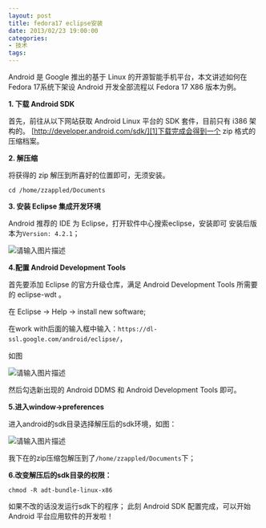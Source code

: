 ```yaml
---
layout: post
title: fedora17 eclipse安装
date: 2013/02/23 19:00:00
categories: 
- 技术
tags: 
---
```


Android 是 Google 推出的基于 Linux 的开源智能手机平台，本文讲述如何在 Fedora 17系统下架设 Android 开发全部流程以 Fedora 17 X86 版本为例。 

**1. 下载 Android SDK**

首先，前往从以下网站获取 Android Linux 平台的 SDK 套件，目前只有 i386 架构的。 [http://developer.android.com/sdk/][1]下载完成会得到一个 zip 格式的压缩档案。 

**2. 解压缩**

将获得的 zip 解压到所喜好的位置即可，无须安装。 

```
cd /home/zzappled/Documents
```

**3. 安装 Eclipse 集成开发环境**

Android 推荐的 IDE 为 Eclipse，打开软件中心搜索eclipse，安装即可 安装后版本为`Version: 4.2.1`； 

![请输入图片描述][2]

**4.配置 Android Development Tools**

首先要添加 Eclipse 的官方升级仓库，满足 Android Development Tools 所需要的 eclipse-wdt 。 

在 Eclipse -> Help -> install new software; 

在work with后面的输入框中输入：`https://dl-ssl.google.com/android/eclipse/`，

如图 

![请输入图片描述][3]

然后勾选新出现的 Android DDMS 和 Android Development Tools 即可。 

**5.进入window->preferences**

进入android的sdk目录选择解压后的sdk环境，如图：

![请输入图片描述][4]

我下在的zip压缩包解压到了`/home/zzappled/Documents`下； 

**6.改变解压后的sdk目录的权限：**

```
chmod -R adt-bundle-linux-x86 
```

如果不改的话没发运行sdk下的程序； 此刻 Android SDK 配置完成，可以开始 Android 平台应用软件的开发啦！

 [1]: http://developer.android.com/sdk/

 [2]: https://ww3.sinaimg.cn/large/006tNc79gw1f50zynlnwpj30d809cwfl

 [3]: https://ww1.sinaimg.cn/large/006tNc79gw1f50zz93lp0j30j6059dgb

 [4]: hhttps://ww1.sinaimg.cn/large/006tNc79gw1f50zzvj9cbj30j605iwex
